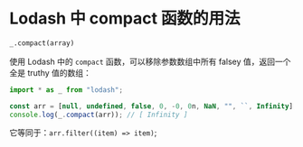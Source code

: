 # Lodash 中 compact 函数的用法

```txt
_.compact(array)
```

使用 Lodash 中的 `compact` 函数，可以移除参数数组中所有 falsey 值，返回一个全是 truthy 值的数组：

```ts
import * as _ from "lodash";

const arr = [null, undefined, false, 0, -0, 0n, NaN, "", ``, Infinity];
console.log(_.compact(arr)); // [ Infinity ]
```

它等同于：`arr.filter((item) => item)`;
